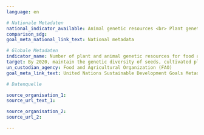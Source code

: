```yaml
---
language: en

# Nationale Metadaten
national_indicator_available: Animal genetic resources <br> Plant genetic resources
comparison_sdg:
goal_meta_national_link_text: National metadata

# Globale Metadaten
indicator_name: Number of plant and animal genetic resources for food and agriculture secured in either medium- or long-term conservation facilities
target: By 2020, maintain the genetic diversity of seeds, cultivated plants and farmed and domesticated animals and their related wild species, including through soundly managed and diversified seed and plant banks at the national, regional and international levels, and ensure access to and fair and equitable sharing of benefits arising from the utilization of genetic resources and associated traditional knowledge, as internationally agreed
un_custodian_agency: Food and Agricultural Organization (FAO)
goal_meta_link_text: United Nations Sustainable Development Goals Metadata

# Datenquelle

source_organisation_1:
source_url_text_1:

source_organisation_2:
source_url_2:

---
```

